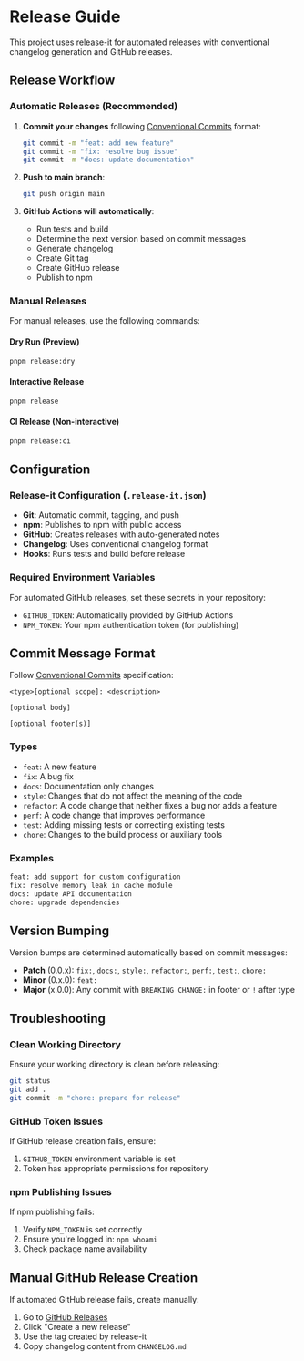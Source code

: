 # Release Guide

This project uses [release-it](https://github.com/release-it/release-it) for automated releases with conventional changelog generation and GitHub releases.

## Release Workflow

### Automatic Releases (Recommended)

1. **Commit your changes** following [Conventional Commits](https://www.conventionalcommits.org/) format:

   ```bash
   git commit -m "feat: add new feature"
   git commit -m "fix: resolve bug issue"
   git commit -m "docs: update documentation"
   ```

2. **Push to main branch**:

   ```bash
   git push origin main
   ```

3. **GitHub Actions will automatically**:
   - Run tests and build
   - Determine the next version based on commit messages
   - Generate changelog
   - Create Git tag
   - Create GitHub release
   - Publish to npm

### Manual Releases

For manual releases, use the following commands:

#### Dry Run (Preview)

```bash
pnpm release:dry
```

#### Interactive Release

```bash
pnpm release
```

#### CI Release (Non-interactive)

```bash
pnpm release:ci
```

## Configuration

### Release-it Configuration (`.release-it.json`)

- **Git**: Automatic commit, tagging, and push
- **npm**: Publishes to npm with public access
- **GitHub**: Creates releases with auto-generated notes
- **Changelog**: Uses conventional changelog format
- **Hooks**: Runs tests and build before release

### Required Environment Variables

For automated GitHub releases, set these secrets in your repository:

- `GITHUB_TOKEN`: Automatically provided by GitHub Actions
- `NPM_TOKEN`: Your npm authentication token (for publishing)

## Commit Message Format

Follow [Conventional Commits](https://www.conventionalcommits.org/) specification:

```
<type>[optional scope]: <description>

[optional body]

[optional footer(s)]
```

### Types

- `feat`: A new feature
- `fix`: A bug fix
- `docs`: Documentation only changes
- `style`: Changes that do not affect the meaning of the code
- `refactor`: A code change that neither fixes a bug nor adds a feature
- `perf`: A code change that improves performance
- `test`: Adding missing tests or correcting existing tests
- `chore`: Changes to the build process or auxiliary tools

### Examples

```bash
feat: add support for custom configuration
fix: resolve memory leak in cache module
docs: update API documentation
chore: upgrade dependencies
```

## Version Bumping

Version bumps are determined automatically based on commit messages:

- **Patch** (0.0.x): `fix:`, `docs:`, `style:`, `refactor:`, `perf:`, `test:`, `chore:`
- **Minor** (0.x.0): `feat:`
- **Major** (x.0.0): Any commit with `BREAKING CHANGE:` in footer or `!` after type

## Troubleshooting

### Clean Working Directory

Ensure your working directory is clean before releasing:

```bash
git status
git add .
git commit -m "chore: prepare for release"
```

### GitHub Token Issues

If GitHub release creation fails, ensure:

1. `GITHUB_TOKEN` environment variable is set
2. Token has appropriate permissions for repository

### npm Publishing Issues

If npm publishing fails:

1. Verify `NPM_TOKEN` is set correctly
2. Ensure you're logged in: `npm whoami`
3. Check package name availability

## Manual GitHub Release Creation

If automated GitHub release fails, create manually:

1. Go to [GitHub Releases](https://github.com/ChasLui/nest-js-nacos/releases)
2. Click "Create a new release"
3. Use the tag created by release-it
4. Copy changelog content from `CHANGELOG.md`
